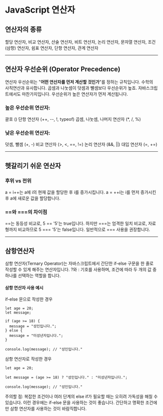 # JavaScript 연산자


## 연산자의 종류

할당 연산자,
비교 연산자,
산술 연산자,
비트 연산자,
논리 연산자,
문자열 연산자,
조건 (삼항) 연산자,
쉼표 연산자,
단항 연산자,
관계 연산자

***
## 연산자 우선순위 (Operator Precedence)

연산자 우선순위는 "**어떤 연산자를 먼저 계산할 것인가**"를 정하는 규칙입니다. 수학의 사칙연산과 유사합니다. 곱셈과 나눗셈이 덧셈과 뺄셈보다 우선순위가 높죠. 자바스크립트에서도 마찬가지입니다. 우선순위가 높은 연산자가 먼저 계산됩니다.


### 높은 우선순위 연산자:

괄호 ()
단항 연산자 (++, --, !, typeof)
곱셈, 나눗셈, 나머지 연산자 (*, /, %)


### 낮은 우선순위 연산자:

덧셈, 뺄셈 (+, -)
비교 연산자 (>, <, ==, !=)
논리 연산자 (&&, ||)
대입 연산자 (=, +=)

***

## 헷갈리기 쉬운 연산자

### 후위 vs 전위
a = i++는 a에 i의 현재 값을 할당한 후 i를 증가시킵니다.
a = ++i는 i를 먼저 증가시킨 후 a에 새로운 값을 할당합니다.

### ==와 ===의 차이점
==는 동등성 비교로, 5 == '5'는 true입니다. 하지만 ===는 엄격한 일치 비교로, 자료형까지 비교하므로 5 === '5'는 false입니다. 일반적으로 === 사용을 권장합니다.

***
## 삼항연산자
삼항 연산자(Ternary Operator)는 자바스크립트에서 간단한 if-else 구문을 한 줄로 작성할 수 있게 해주는 연산자입니다. ?와 : 기호를 사용하며, 조건에 따라 두 개의 값 중 하나를 선택하는 역할을 합니다.

#### 삼항 연산자 사용 예시

if-else 문으로 작성한 경우
```
let age = 20;
let message;

if (age >= 18) {
  message = "성인입니다.";
} else {
  message = "미성년자입니다.";
}

console.log(message); // "성인입니다."
```
삼항 연산자로 작성한 경우
```
let age = 20;

let message = (age >= 18) ? "성인입니다." : "미성년자입니다.";

console.log(message); // "성인입니다."
```
주의할 점: 복잡한 조건이나 여러 단계의 else if가 필요할 때는 오히려 가독성을 해칠 수 있습니다. 이런 경우에는 if-else 문을 사용하는 것이 좋습니다. 간단하고 명확한 조건에만 삼항 연산자를 사용하는 것이 바람직합니다.
